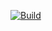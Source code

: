 [![Build](https://github.com/mrkmyt/cvtest/actions/workflows/pipeline.yaml/badge.svg)](https://github.com/mrkmyt/cvtest/actions/workflows/pipeline.yaml)